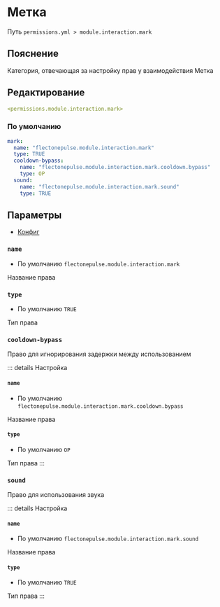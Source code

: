 # Метка
Путь `permissions.yml > module.interaction.mark`

## Пояснение
Категория, отвечающая за настройку прав у взаимодействия Метка

## Редактирование
```yaml
<permissions.module.interaction.mark>
```

### По умолчанию
```yaml
mark:
  name: "flectonepulse.module.interaction.mark"
  type: TRUE
  cooldown-bypass:
    name: "flectonepulse.module.interaction.mark.cooldown.bypass"
    type: OP
  sound:
    name: "flectonepulse.module.interaction.mark.sound"
    type: TRUE
```

## Параметры

- [Конфиг](/ru/config/module/interaction/mark/)

### `name`
- По умолчанию `flectonepulse.module.interaction.mark`

Название права

### `type`
- По умолчанию `TRUE`

Тип права

### `cooldown-bypass`

Право для игнорирования задержки между использованием

::: details Настройка
#### `name`
- По умолчанию `flectonepulse.module.interaction.mark.cooldown.bypass`

Название права

#### `type`
- По умолчанию `OP`

Тип права
:::

### `sound`

Право для использования звука

::: details Настройка
#### `name`
- По умолчанию `flectonepulse.module.interaction.mark.sound`

Название права

#### `type`
- По умолчанию `TRUE`

Тип права
:::

<!--@include: @/ru/parts/permission.md-->

